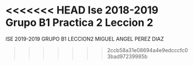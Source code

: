 <<<<<<< HEAD
Ise 2018-2019 Grupo B1 Practica 2 Leccion 2
=======
ISE 2019-2019 GRUPO B1 LECCION2 MIGUEL ANGEL PEREZ DIAZ
>>>>>>> 2ccb58a31e08694a4e9edcccfc03bad97239985b
